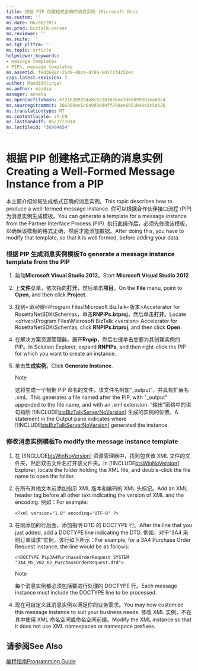 ```yaml
---
title: 根据 PIP 创建格式正确的消息实例 |Microsoft Docs
ms.custom: ''
ms.date: 06/08/2017
ms.prod: biztalk-server
ms.reviewer: ''
ms.suite: ''
ms.tgt_pltfrm: ''
ms.topic: article
helpviewer_keywords:
- message templates
- PIPs, message templates
ms.assetid: fed3698c-25d9-40ca-878a-60171f425bec
caps.latest.revision: 7
author: MandiOhlinger
ms.author: mandia
manager: anneta
ms.openlocfilehash: 67216209204e8c621b387bee396b099081ea08c4
ms.sourcegitcommit: 266308ec5c6a9d8d80ff298ee6051b4843c5d626
ms.translationtype: MT
ms.contentlocale: zh-CN
ms.lasthandoff: 06/27/2018
ms.locfileid: "36994654"
---
```

# <a name="creating-a-well-formed-message-instance-from-a-pip"></a><span data-ttu-id="98244-102">根据 PIP 创建格式正确的消息实例</span><span class="sxs-lookup"><span data-stu-id="98244-102">Creating a Well-Formed Message Instance from a PIP</span></span>
<span data-ttu-id="98244-103">本主题介绍如何生成格式正确的消息实例。</span><span class="sxs-lookup"><span data-stu-id="98244-103">This topic describes how to produce a well-formed message instance.</span></span> <span data-ttu-id="98244-104">你可以根据合作伙伴接口流程 (PIP) 为消息实例生成模板。</span><span class="sxs-lookup"><span data-stu-id="98244-104">You can generate a template for a message instance from the Partner Interface Process (PIP).</span></span> <span data-ttu-id="98244-105">执行此操作后，必须先修改该模板，以确保该模板的格式正确，然后才能添加数据。</span><span class="sxs-lookup"><span data-stu-id="98244-105">After doing this, you have to modify that template, so that it is well formed, before adding your data.</span></span>  
  
### <a name="to-generate-a-message-instance-template-from-the-pip"></a><span data-ttu-id="98244-106">根据 PIP 生成消息实例模板</span><span class="sxs-lookup"><span data-stu-id="98244-106">To generate a message instance template from the PIP</span></span>  
  
1. <span data-ttu-id="98244-107">启动**Microsoft Visual Studio 2012**。</span><span class="sxs-lookup"><span data-stu-id="98244-107">Start **Microsoft Visual Studio 2012**.</span></span>  
  
2. <span data-ttu-id="98244-108">上**文件**菜单，依次指向**打开**，然后单击**项目**。</span><span class="sxs-lookup"><span data-stu-id="98244-108">On the **File** menu, point to **Open**, and then click **Project**.</span></span>  
  
3. <span data-ttu-id="98244-109">找到\<*驱动器*\>\Program Files\Microsoft BizTalk\<版本\>Accelerator for RosettaNetSDK\Schemas，单击**RNPIPs.btproj**，然后单击**打开**。</span><span class="sxs-lookup"><span data-stu-id="98244-109">Locate \<*drive*\>\Program Files\Microsoft BizTalk \<version\> Accelerator for RosettaNetSDK\Schemas, click **RNPIPs.btproj**, and then click **Open**.</span></span>  
  
4. <span data-ttu-id="98244-110">在解决方案资源管理器，展开**Rnpip**，然后右键单击您要为其创建实例的 PIP。</span><span class="sxs-lookup"><span data-stu-id="98244-110">In Solution Explorer, expand **RNPIPs**, and then right-click the PIP for which you want to create an instance.</span></span>  
  
5. <span data-ttu-id="98244-111">单击**生成实例**。</span><span class="sxs-lookup"><span data-stu-id="98244-111">Click **Generate Instance**.</span></span>  
  
   > [!NOTE]
   >  <span data-ttu-id="98244-112">这将生成一个根据 PIP 命名的文件，该文件名附加“_output”，并具有扩展名 .xml。</span><span class="sxs-lookup"><span data-stu-id="98244-112">This generates a file named after the PIP, with "_output" appended to the file name, and with an .xml extension.</span></span> <span data-ttu-id="98244-113">“输出”窗格中的语句指明 [!INCLUDE[btsBizTalkServerNoVersion](../../includes/btsbiztalkservernoversion-md.md)] 生成的实例的位置。</span><span class="sxs-lookup"><span data-stu-id="98244-113">A statement in the Output pane indicates where [!INCLUDE[btsBizTalkServerNoVersion](../../includes/btsbiztalkservernoversion-md.md)] generated the instance.</span></span>  
  
### <a name="to-modify-the-message-instance-template"></a><span data-ttu-id="98244-114">修改消息实例模板</span><span class="sxs-lookup"><span data-stu-id="98244-114">To modify the message instance template</span></span>  
  
1. <span data-ttu-id="98244-115">在 [!INCLUDE[btsWinNoVersion](../../includes/btswinnoversion-md.md)] 资源管理器中，找到包含该 XML 文件的文件夹，然后双击文件名打开该文件夹。</span><span class="sxs-lookup"><span data-stu-id="98244-115">In [!INCLUDE[btsWinNoVersion](../../includes/btswinnoversion-md.md)] Explorer, locate the folder holding the XML file, and double-click the file name to open the folder.</span></span>  
  
2. <span data-ttu-id="98244-116">在所有其他文本前添加指示 XML 版本和编码的 XML 头标记。</span><span class="sxs-lookup"><span data-stu-id="98244-116">Add an XML header tag before all other text indicating the version of XML and the encoding.</span></span> <span data-ttu-id="98244-117">例如：</span><span class="sxs-lookup"><span data-stu-id="98244-117">For example:</span></span>  
  
   ```  
   <?xml version="1.0" encoding="UTF-8" ?>  
   ```  
  
3. <span data-ttu-id="98244-118">在刚添加的行后面，添加指明 DTD 的 DOCTYPE 行。</span><span class="sxs-lookup"><span data-stu-id="98244-118">After the line that you just added, add a DOCTYPE line indicating the DTD.</span></span> <span data-ttu-id="98244-119">例如，对于“3A4 采购订单请求”实例，该行如下所示：</span><span class="sxs-lookup"><span data-stu-id="98244-119">For example, for a 3A4 Purchase Order Request instance, the line would be as follows:</span></span>  
  
   ```  
   <!DOCTYPE Pip3A4PurchaseOrderRequest SYSTEM "3A4_MS_V02_02_PurchaseOrderRequest.dtd">  
   ```  
  
   > [!NOTE]
   >  <span data-ttu-id="98244-120">每个消息实例都必须包括要进行处理的 DOCTYPE 行。</span><span class="sxs-lookup"><span data-stu-id="98244-120">Each message instance must include the DOCTYPE line to be processed.</span></span>  
  
4. <span data-ttu-id="98244-121">现在可自定义此消息实例以满足你的业务需求。</span><span class="sxs-lookup"><span data-stu-id="98244-121">You may now customize this message instance to suit your business needs.</span></span> <span data-ttu-id="98244-122">修改 XML 实例，不在其中使用 XML 命名空间或命名空间前缀。</span><span class="sxs-lookup"><span data-stu-id="98244-122">Modify the XML instance so that it does not use XML namespaces or namespace prefixes.</span></span>  
  
## <a name="see-also"></a><span data-ttu-id="98244-123">请参阅</span><span class="sxs-lookup"><span data-stu-id="98244-123">See Also</span></span>  
 [<span data-ttu-id="98244-124">编程指南</span><span class="sxs-lookup"><span data-stu-id="98244-124">Programming Guide</span></span>](../../adapters-and-accelerators/accelerator-rosettanet/programming-guide2.md)